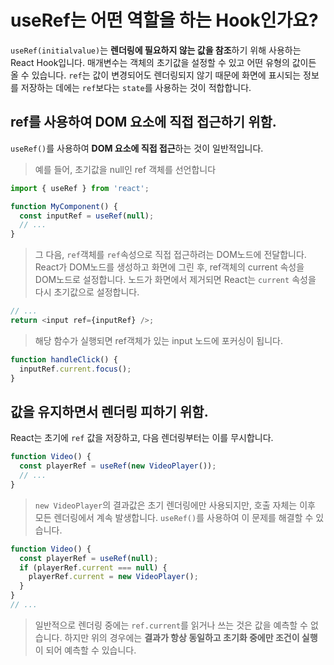 # useRef는 어떤 역할을 하는 Hook인가요?

`useRef(initialvalue)`는 **렌더링에 필요하지 않는 값을 참조**하기 위해 사용하는 React Hook입니다. 매개변수는 객체의 초기값을 설정할 수 있고 어떤 유형의 값이든 올 수 있습니다. `ref`는 값이 변경되어도 렌더링되지 않기 때문에 화면에 표시되는 정보를 저장하는 데에는 `ref`보다는 `state`를 사용하는 것이 적합합니다.

## ref를 사용하여 DOM 요소에 직접 접근하기 위함.

`useRef()`를 사용하여 **DOM 요소에 직접 접근**하는 것이 일반적입니다.

> 예를 들어, 초기값을 null인 ref 객체를 선언합니다

```js
import { useRef } from 'react';

function MyComponent() {
  const inputRef = useRef(null);
  // ...
}
```

> 그 다음, `ref`객체를 `ref`속성으로 직접 접근하려는 DOM노드에 전달합니다. React가 DOM노드를 생성하고 화면에 그린 후, ref객체의 current 속성을 DOM노드로 설정합니다. 노드가 화면에서 제거되면 React는 `current` 속성을 다시 초기값으로 설정합니다.

```js
// ...
return <input ref={inputRef} />;
```

> 해당 함수가 실행되면 ref객체가 있는 input 노드에 포커싱이 됩니다.

```js
function handleClick() {
  inputRef.current.focus();
}
```

## 값을 유지하면서 렌더링 피하기 위함.

React는 초기에 `ref` 값을 저장하고, 다음 렌더링부터는 이를 무시합니다.

```js
function Video() {
  const playerRef = useRef(new VideoPlayer());
  // ...
}
```

> `new VideoPlayer`의 결과값은 초기 렌더링에만 사용되지만, 호출 자체는 이후 모든 렌더링에서 계속 발생합니다. `useRef()`를 사용하여 이 문제를 해결할 수 있습니다.

```js
function Video() {
  const playerRef = useRef(null);
  if (playerRef.current === null) {
    playerRef.current = new VideoPlayer();
  }
}
// ...
```

> 일반적으로 렌더링 중에는 `ref.current`를 읽거나 쓰는 것은 값을 예측할 수 없습니다. 하지만 위의 경우에는 **결과가 항상 동일하고 초기화 중에만 조건이 실행**이 되어 예측할 수 있습니다.
